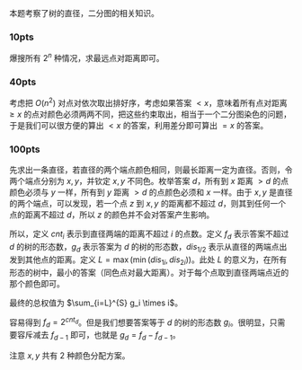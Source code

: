 本题考察了树的直径，二分图的相关知识。

### 10pts

爆搜所有 $2^n$ 种情况，求最远点对距离即可。

### 40pts

考虑把 $O(n^2)$ 对点对依次取出排好序，考虑如果答案 $<x$，意味着所有点对距离 $\geq x$ 的点对颜色必须两两不同，把这些约束取出，相当于一个二分图染色的问题，于是我们可以很方便的算出 $<x$ 的答案，利用差分即可算出 $=x$ 的答案。

### 100pts

先求出一条直径，若直径的两个端点颜色相同，则最长距离一定为直径。否则，令两个端点分别为 $x,y$，并钦定 $x,y$ 不同色。枚举答案 $d$，所有到 $x$ 距离 $>d$ 的点颜色必须与 $y$ 一样，所有到 $y$ 距离 $>d$ 的点颜色必须和 $x$ 一样。由于 $x,y$ 是直径的两个端点，可以发现，若一个点 $z$ 到 $x,y$ 的距离都不超过 $d$，则其到任何一个点的距离不超过 $d$，所以 $z$ 的颜色并不会对答案产生影响。

所以，定义 $cnt_i$ 表示到直径两端的距离不超过 $i$ 的点数。定义 $f_d$ 表示答案不超过 $d$ 的树的形态数，$g_d$ 表示答案为 $d$ 的树的形态数，$dis_{1/2}$ 表示从直径的两端点出发到其他点的距离。定义 $L=\max(\min(dis_{1i}, dis_{2i}))$。此处 $L$ 的意义为，在所有形态的树中，最小的答案（同色点对最大距离）。对于每个点取到直径两端点近的那个颜色即可。

最终的总权值为 $\sum_{i=L}^{S} g_i \times i$。

容易得到 $f_d = 2^{cnt_d}$。但是我们想要答案等于 $d$ 的树的形态数 $g_i$。很明显，只需要容斥减去 $f_{d-1}$ 即可，也就是 $g_d = f_d - f_{d-1}$。

注意 $x,y$ 共有 2 种颜色分配方案。
